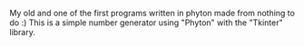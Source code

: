 My old and one of the first programs written in phyton made from nothing to do :) 
This is a simple number generator using "Phyton" with the "Tkinter" library. 

